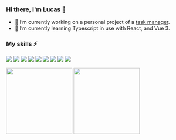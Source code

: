### Hi there, I'm Lucas 👋

- 🔭 I’m currently working on a personal project of a [task manager](https://github.com/lucas-santosP/task-manager-frontend).
- 🌱 I’m currently learning Typescript in use with React, and Vue 3.

### My skills ⚡

![](https://img.shields.io/badge/HTML5-E34F26?style=for-the-badge&logo=html5&logoColor=white)
![](https://img.shields.io/badge/CSS3-1572B6?style=for-the-badge&logo=css3&logoColor=white)
![](https://img.shields.io/badge/Sass-CC6699?style=for-the-badge&logo=sass&logoColor=white)
![](https://img.shields.io/badge/JavaScript-F7DF1E?style=for-the-badge&logo=javascript&logoColor=black)
![](https://img.shields.io/badge/TypeScript-007ACC?style=for-the-badge&logo=typescript&logoColor=white)
![](https://img.shields.io/badge/Vue.js-35495E?style=for-the-badge&logo=vue.js&logoColor=4FC08D)
![](https://img.shields.io/badge/React-20232A?style=for-the-badge&logo=react&logoColor=61DAFB)
![](https://img.shields.io/badge/Node.js-43853D?style=for-the-badge&logo=node.js&logoColor=white)
![](https://img.shields.io/badge/Express.js-000000?style=for-the-badge&logo=express&logoColor=white)

<div>
  <img  height="180em" src="https://github-readme-stats.vercel.app/api?username=lucas-santosP"/>
  <img  height="180em" src="https://github-readme-stats.vercel.app/api/top-langs/?username=lucas-santosP&layout=compact"/>
</div>
